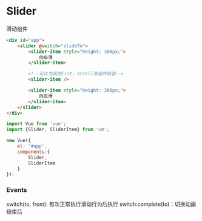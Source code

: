 Slider
=============
滑动组件

```html
<div id="app">
    <slider @switch="slideTo">
        <slider-item style="height: 300px;">
            向右滑
        </slider-item>

        <!--可以为其他list，scroll等组件嵌套-->
        <slider-item />

        <slider-item style="height: 300px;">
            向左滑
        </slider-item>
    </slider>   
</div>
```

```js
import Vue from 'vue';
import {Slider, SliderItem} from 'vm';

new Vue({
    el: '#app',
    components:{
        Slider,
        SliderItem
    }
});
```


### Events

switch(to, from): 每次正常执行滑动行为后执行
switch:complete(to)：切换动画结束后